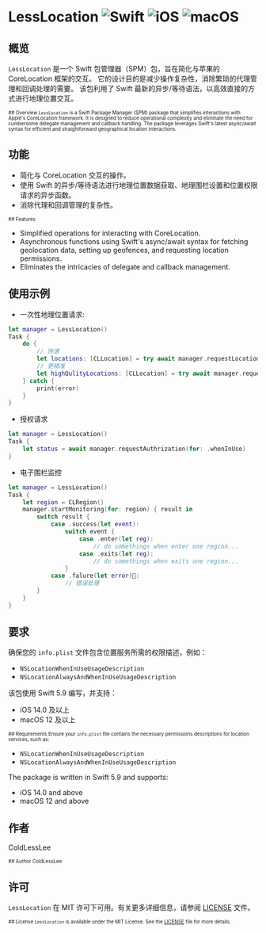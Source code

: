 # LessLocation ![Swift](https://img.shields.io/badge/swift-5.9-orange.svg) ![iOS](https://img.shields.io/badge/iOS-14.0%2B-blue.svg) ![macOS](https://img.shields.io/badge/macOS-12%2B-blue.svg)

## 概览
`LessLocation` 是一个 Swift 包管理器（SPM）包，旨在简化与苹果的 CoreLocation 框架的交互。
它的设计目的是减少操作复杂性，消除繁琐的代理管理和回调处理的需要。
该包利用了 Swift 最新的异步/等待语法，以高效直接的方式进行地理位置交互。

<sub><sup>## Overview
`LessLocation` is a Swift Package Manager (SPM) package that simplifies interactions with Apple's CoreLocation framework. 
It is designed to reduce operational complexity and eliminate the need for cumbersome delegate management and callback handling.
The package leverages Swift's latest async/await syntax for efficient and straightforward geographical location interactions.</sup></sub>

## 功能
- 简化与 CoreLocation 交互的操作。
- 使用 Swift 的异步/等待语法进行地理位置数据获取、地理围栏设置和位置权限请求的异步函数。
- 消除代理和回调管理的复杂性。

<sub><sup>## Features
- Simplified operations for interacting with CoreLocation.
- Asynchronous functions using Swift's async/await syntax for fetching geolocation data, setting up geofences, and requesting location permissions.
- Eliminates the intricacies of delegate and callback management.</sup></sub>

## 使用示例
- 一次性地理位置请求:
```swift
let manager = LessLocation()
Task {
    do {
        // 快速
        let locations: [CLLocation] = try await manager.requestLocations()
        // 更精准
        let highQulityLocations: [CLLocation] = try await manager.requestLocations(isHighLevel: ture)
    } catch {
        print(error)
    }
}
```
- 授权请求
```swift
let manager = LessLocation()
Task {
    let status = await manager.requestAuthrization(for: .whenInUse)
}
```
- 电子围栏监控
```swift
let manager = LessLocation()
Task {
    let region = CLRegion()
    manager.startMonitoring(for: region) { result in
        switch result {
            case .success(let event):
                switch event {
                    case .enter(let reg):
                        // do somethings when enter one region...
                    case .exits(let reg):
                        // do somethings when exits one region...
                }
            case .falure(let error):
                // 错误处理
        }
    }
}
```

## 要求
确保您的 `info.plist` 文件包含位置服务所需的权限描述，例如：
- `NSLocationWhenInUseUsageDescription`
- `NSLocationAlwaysAndWhenInUseUsageDescription`

该包使用 Swift 5.9 编写，并支持：
- iOS 14.0 及以上
- macOS 12 及以上

<sub><sup>## Requirements
Ensure your `info.plist` file contains the necessary permissions descriptions for location services, such as:
- `NSLocationWhenInUseUsageDescription`
- `NSLocationAlwaysAndWhenInUseUsageDescription`

The package is written in Swift 5.9 and supports:
- iOS 14.0 and above
- macOS 12 and above</sup></sub>

## 作者
ColdLessLee

<sub><sup>## Author
ColdLessLee</sup></sub>

## 许可
`LessLocation` 在 MIT 许可下可用。有关更多详细信息，请参阅 [LICENSE](LICENSE) 文件。

<sub><sup>## License
`LessLocation` is available under the MIT License. See the [LICENSE](LICENSE) file for more details.</sup></sub>
